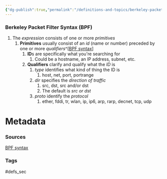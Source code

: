 ```yaml
---
{"dg-publish":true,"permalink":"/definitions-and-topics/berkeley-packet-filter-syntax/","updated":"2024-03-31T14:56:48.000-07:00"}
---
```


### Berkeley Packet Filter Syntax (BPF)

1. The *expression* consists of one or more *primitives*
	1. **Primitives** usually consist of an *id* (name or number) preceded by one or more *qualifiers*^[[BPF syntax](https://biot.com/capstats/bpf.html)]
		1. **ID**s are specifically what you're searching for
			1. Could be a hostname, an IP address, subnet, etc.
		2. **Qualifiers** clarify and qualify what the *ID* is
			1. *type* identifies what kind of thing the ID is
				1. host, net, port, portrange
			2. *dir* specifies the *direction of traffic*
				1. src, dst, src and/or dst
				2. The default is *src or dst*
			3. *proto* identify the *protocol*
				1. ether, fddi, tr, wlan, ip, ip6, arp, rarp, decnet, tcp, udp



# Metadata

### Sources
[BPF syntax](https://biot.com/capstats/bpf.html)

### Tags
#defs_sec 